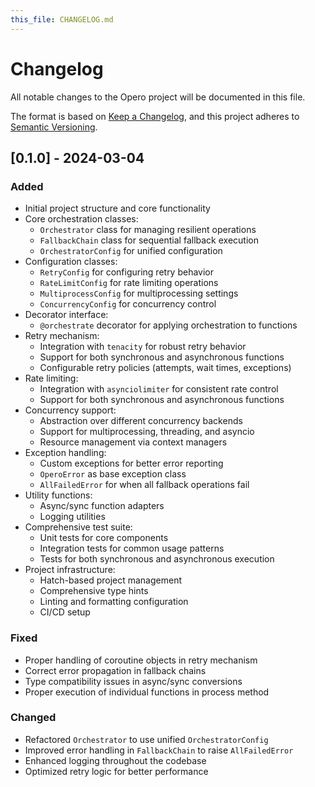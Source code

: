 ```yaml
---
this_file: CHANGELOG.md
---
```


# Changelog

All notable changes to the Opero project will be documented in this file.

The format is based on [Keep a Changelog](https://keepachangelog.com/en/1.0.0/),
and this project adheres to [Semantic Versioning](https://semver.org/spec/v2.0.0.html).

## [0.1.0] - 2024-03-04

### Added

- Initial project structure and core functionality
- Core orchestration classes:
  - `Orchestrator` class for managing resilient operations
  - `FallbackChain` class for sequential fallback execution
  - `OrchestratorConfig` for unified configuration
- Configuration classes:
  - `RetryConfig` for configuring retry behavior
  - `RateLimitConfig` for rate limiting operations
  - `MultiprocessConfig` for multiprocessing settings
  - `ConcurrencyConfig` for concurrency control
- Decorator interface:
  - `@orchestrate` decorator for applying orchestration to functions
- Retry mechanism:
  - Integration with `tenacity` for robust retry behavior
  - Support for both synchronous and asynchronous functions
  - Configurable retry policies (attempts, wait times, exceptions)
- Rate limiting:
  - Integration with `asynciolimiter` for consistent rate control
  - Support for both synchronous and asynchronous functions
- Concurrency support:
  - Abstraction over different concurrency backends
  - Support for multiprocessing, threading, and asyncio
  - Resource management via context managers
- Exception handling:
  - Custom exceptions for better error reporting
  - `OperoError` as base exception class
  - `AllFailedError` for when all fallback operations fail
- Utility functions:
  - Async/sync function adapters
  - Logging utilities
- Comprehensive test suite:
  - Unit tests for core components
  - Integration tests for common usage patterns
  - Tests for both synchronous and asynchronous execution
- Project infrastructure:
  - Hatch-based project management
  - Comprehensive type hints
  - Linting and formatting configuration
  - CI/CD setup

### Fixed

- Proper handling of coroutine objects in retry mechanism
- Correct error propagation in fallback chains
- Type compatibility issues in async/sync conversions
- Proper execution of individual functions in process method

### Changed

- Refactored `Orchestrator` to use unified `OrchestratorConfig`
- Improved error handling in `FallbackChain` to raise `AllFailedError`
- Enhanced logging throughout the codebase
- Optimized retry logic for better performance
